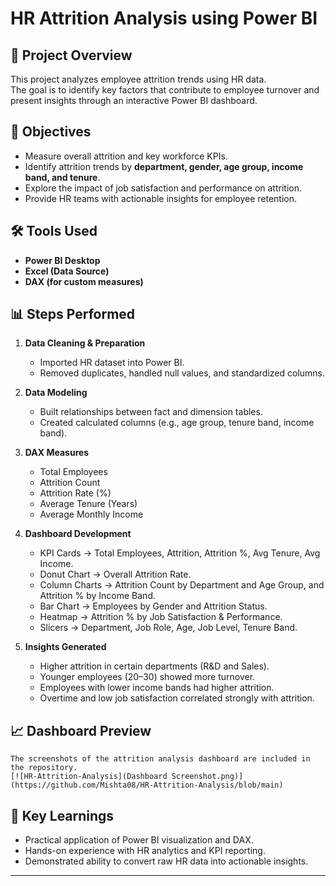 # HR Attrition Analysis using Power BI

## 📌 Project Overview
This project analyzes employee attrition trends using HR data.  
The goal is to identify key factors that contribute to employee turnover and present insights through an interactive Power BI dashboard.  

## 🎯 Objectives
- Measure overall attrition and key workforce KPIs.  
- Identify attrition trends by **department, gender, age group, income band, and tenure**.  
- Explore the impact of job satisfaction and performance on attrition.  
- Provide HR teams with actionable insights for employee retention.  

## 🛠 Tools Used
- **Power BI Desktop**  
- **Excel (Data Source)**  
- **DAX (for custom measures)**  

## 📊 Steps Performed
1. **Data Cleaning & Preparation**  
   - Imported HR dataset into Power BI.  
   - Removed duplicates, handled null values, and standardized columns.  

2. **Data Modeling**  
   - Built relationships between fact and dimension tables.  
   - Created calculated columns (e.g., age group, tenure band, income band).  

3. **DAX Measures**  
   - Total Employees  
   - Attrition Count  
   - Attrition Rate (%)  
   - Average Tenure (Years)  
   - Average Monthly Income  

4. **Dashboard Development**  
   - KPI Cards → Total Employees, Attrition, Attrition %, Avg Tenure, Avg Income.  
   - Donut Chart → Overall Attrition Rate.  
   - Column Charts → Attrition Count by Department and Age Group, and Attrition % by Income Band.  
   - Bar Chart → Employees by Gender and Attrition Status.  
   - Heatmap → Attrition % by Job Satisfaction & Performance.  
   - Slicers → Department, Job Role, Age, Job Level, Tenure Band.  

5. **Insights Generated**  
   - Higher attrition in certain departments (R&D and Sales).  
   - Younger employees (20–30) showed more turnover.  
   - Employees with lower income bands had higher attrition.  
   - Overtime and low job satisfaction correlated strongly with attrition.  

## 📈 Dashboard Preview
    The screenshots of the attrition analysis dashboard are included in the repository.
    [![HR-Attrition-Analysis](Dashboard Screenshot.png)](https://github.com/Mishta08/HR-Attrition-Analysis/blob/main)

## 🚀 Key Learnings
- Practical application of Power BI visualization and DAX.  
- Hands-on experience with HR analytics and KPI reporting.  
- Demonstrated ability to convert raw HR data into actionable insights.  

---
